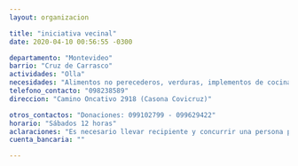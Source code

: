 ```yaml
---
layout: organizacion

title: "iniciativa vecinal"
date: 2020-04-10 00:56:55 -0300

departamento: "Montevideo"
barrio: "Cruz de Carrasco"
actividades: "Olla"
necesidades: "Alimentos no perecederos, verduras, implementos de cocina, sanitarios, garrafa/anafe o similar"
telefono_contacto: "098238589"
direccion: "Camino Oncativo 2918 (Casona Covicruz)"

otros_contactos: "Donaciones: 099102799 - 099629422"
horario: "Sábados 12 horas"
aclaraciones: "Es necesario llevar recipiente y concurrir una persona por familia"
cuenta_bancaria: ""

---
```

